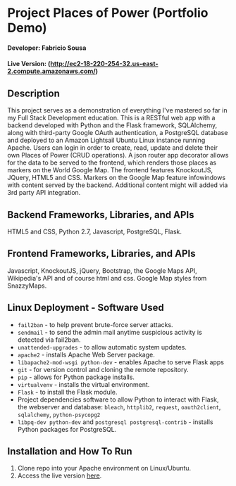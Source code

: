 # Project Places of Power (Portfolio Demo)

#### Developer: Fabricio Sousa
#### Live Version: (http://ec2-18-220-254-32.us-east-2.compute.amazonaws.com/)

## Description

This project serves as a demonstration of everything I've mastered so far in my Full Stack Development education. This is a RESTful web app with a backend developed with Python and the Flask framework, SQLAlchemy, along with third-party Google OAuth authentication, a PostgreSQL database and deployed to an Amazon Lightsail Ubuntu Linux instance running Apache. Users can login in order to create, read, update and delete their own Places of Power (CRUD operations). A json router app decorator allows for the data to be served to the frontend, which renders those places as markers on the World Google Map. The frontend features KnockoutJS, JQuery, HTML5 and CSS. Markers on the Google Map feature infowindows with content served by the backend. Additional content might will added via 3rd party API integration.


## Backend Frameworks, Libraries, and APIs

HTML5 and CSS, Python 2.7, Javascript, PostgreSQL, Flask.


## Frontend Frameworks, Libraries, and APIs

Javascript, KnockoutJS, jQuery, Bootstrap, the Google Maps API, Wikipedia's API and of course html and css. Google Map styles from SnazzyMaps.


## Linux Deployment - Software Used

* `fail2ban` - to help prevent brute-force server attacks.
* `sendmail` - to send the admin mail anytime suspicious activity is detected via fail2ban.
* `unattended-upgrades` - to allow automatic system updates.
* `apache2` - installs Apache Web Server package.
* `libapache2-mod-wsgi python-dev` - enables Apache to serve Flask apps
* `git` - for version control and cloning the remote repository.
* `pip` - allows for Python package installs.
* `virtualvenv` - installs the virtual environment.
* `Flask` - to install the Flask module.
* Project dependencies software to allow Python to interact with Flask, the webserver and database:
`bleach`, `httplib2`, `request`, `oauth2client`, `sqlalchemy`, `python-psycopg2`
* `libpq-dev python-dev` and `postgresql postgresql-contrib` - installs Python packages for PostgreSQL.


## Installation and How To Run

1. Clone repo into your Apache environment on Linux/Ubuntu.
2. Access the live version [here](http://ec2-18-220-254-32.us-east-2.compute.amazonaws.com/).


